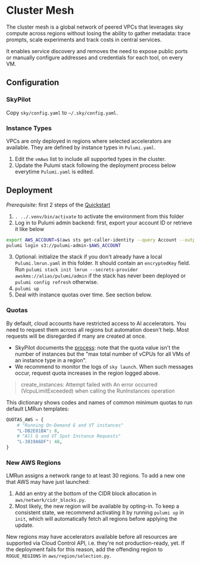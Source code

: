 # Cluster Mesh
The cluster mesh is a global network of peered VPCs that leverages sky compute across regions without losing the ability to gather metadata: trace prompts, scale experiments and track costs in central services. 

It enables service discovery and removes the need to expose public ports or manually configure addresses and credentials for each tool, on every VM.

## Configuration
### SkyPilot
Copy `sky/config.yaml` to `~/.sky/config.yaml`.

### Instance Types
VPCs are only deployed in regions where selected accelerators are available. They are defined by instance types in `Pulumi.yaml`. 

1. Edit the `vmAws` list to include all supported types in the cluster.
2. Update the Pulumi stack following the deployment process below everytime `Pulumi.yaml` is edited.

## Deployment
*Prerequisite*: first 2 steps of the [Quickstart](/README.md#quickstart)
1. `. ../.venv/bin/activate` to activate the environment from this folder
2. Log in to Pulumi admin backend: first, export your account ID or retrieve it like below
```bash
export AWS_ACCOUNT=$(aws sts get-caller-identity --query Account --output text)
pulumi login s3://pulumi-admin-$AWS_ACCOUNT
```
3. Optional: initialize the stack if you don't already have a local `Pulumi.lmrun.yaml` in this folder. It should contain an `encryptedKey` field. Run `pulumi stack init lmrun --secrets-provider awskms://alias/pulumi/admin` if the stack has never been deployed or `pulumi config refresh` otherwise.
4. `pulumi up`
5. Deal with instance quotas over time. See section below.

### Quotas
By default, cloud accounts have restricted access to AI accelerators. You need to request them across all regions but automation doesn't help. Most requests will be disregarded if many are created at once.
- SkyPilot documents the [process](https://docs.skypilot.co/en/latest/cloud-setup/quota.html#aws): note that the quota value isn't the number of instances but the "max total number of vCPUs for all VMs of an instance type in a region".
- We recommend to monitor the logs of `sky launch`. When such messages occur, request quota increases in the region logged above.
> create_instances: Attempt failed with An error occurred (VcpuLimitExceeded) when calling the RunInstances operation

This dictionary shows codes and names of common minimum quotas to run default LMRun templates:
```python
QUOTAS_AWS = {
    # "Running On-Demand G and VT instances"
    "L-DB2E81BA": 8,
    # "All G and VT Spot Instance Requests"
    "L-3819A6DF": 48,
}
```

### New AWS Regions
LMRun assigns a network range to at least 30 regions. To add a new one that AWS may have just launched:
1. Add an entry at the bottom of the CIDR block allocation in `aws/network/cidr_blocks.py`.
2. Most likely, the new region will be available by opting-in. To keep a consistent state, we recommend activating it by running `pulumi up` in `init`, which will automatically fetch all regions before applying the update.

New regions may have accelerators available before all resources are supported via Cloud Control API, i.e. they're not production-ready, yet. If the deployment fails for this reason, add the offending region to `ROGUE_REGIONS` in `aws/region/selection.py`.

